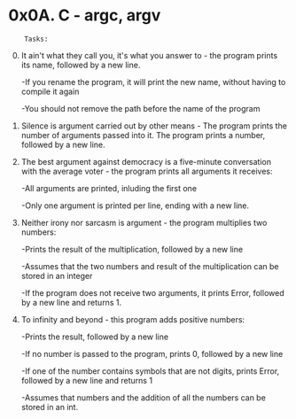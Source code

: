 # 0x0A. C - argc, argv

		Tasks:

0. It ain't what they call you, it's what you answer to - the program prints its name, followed by a new line.

	-If you rename the program, it will print the new name, without having to compile it again

	-You should not remove the path before the name of the program
1. Silence is argument carried out by other means - The program prints the number of arguments passed into it. The program prints a number, followed by a new line.
2. The best argument against democracy is a five-minute conversation with the average voter - the program prints all arguments it receives:

	-All arguments are printed, inluding the first one

	-Only one argument is printed per line, ending with a new line.
3. Neither irony nor sarcasm is argument - the program multiplies two numbers:

	-Prints the result of the multiplication, followed by a new line

	-Assumes that the two numbers and result of the multiplication can be stored in an integer

	-If the program does not receive two arguments, it prints Error, followed by a new line and returns 1.
4. To infinity and beyond - this program adds positive numbers:

	-Prints the result, followed by a new line

	-If no number is passed to the program, prints 0, followed by a new line

	-If one of the number contains symbols that are not digits, prints Error, followed by a new line and returns 1

	-Assumes that numbers and the addition of all the numbers can be stored in an int.
